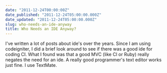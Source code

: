```yaml
---
date: "2011-12-24T00:00:00Z"
date_published: "2011-12-24T05:00:00.000Z"
date_updated: "2011-12-24T05:00:00.000Z"
slug: who-needs-an-ide-anyway
title: Who Needs an IDE Anyway?
---
```


I've written a lot of posts about ide's over the years.  Since I am using codeigniter, I did a brief look around to see if there was a good ide for coding CI.  What I found was that a good MVC (like CI or Ruby) really negates the need for an ide.  A really good programmer's text editor works just fine.  I use TextMate.  
